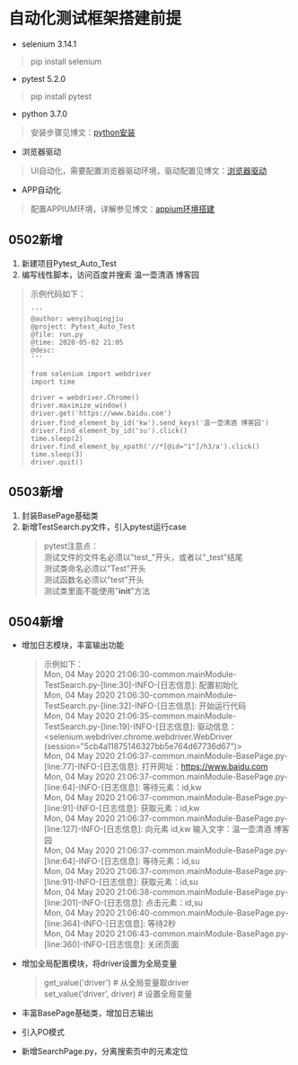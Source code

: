 # 自动化测试框架搭建前提
* selenium 3.14.1
 > pip install selenium

* pytest 5.2.0
 > pip install pytest

* python 3.7.0
 > 安装步骤见博文：[python安装]()

* 浏览器驱动
 > UI自动化，需要配置浏览器驱动环境，驱动配置见博文：[浏览器驱动](https://www.cnblogs.com/hong-fithing/p/7623838.html)

* APP自动化
 > 配置APPIUM环境，详解参见博文：[appium环境搭建](https://www.cnblogs.com/hong-fithing/p/11475812.html)

## 0502新增
1. 新建项目Pytest_Auto_Test
2. 编写线性脚本，访问百度并搜索 温一壶清酒 博客园  
 > 示例代码如下：
 > 
 > ```
 >'''  
 >@author: wenyihuqingjiu  
 >@project: Pytest_Auto_Test  
 >@file: run.py  
 >@time: 2020-05-02 21:05  
 >@desc:  
 >'''  
 >
 > from selenium import webdriver  
 >import time
 > 
 > driver = webdriver.Chrome()  
 > driver.maximize_window()  
 > driver.get('https://www.baidu.com')  
 > driver.find_element_by_id('kw').send_keys('温一壶清酒 博客园')  
 > driver.find_element_by_id('su').click()  
 > time.sleep(2)  
 > driver.find_element_by_xpath('//*[@id="1"]/h3/a').click()
 > time.sleep(3)  
 > driver.quit()  
 > ```  

## 0503新增
1. 封装BasePage基础类
2. 新增TestSearch.py文件，引入pytest运行case  
   > pytest注意点：  
   > 测试文件的文件名必须以"test_"开头，或者以"_test"结尾  
   > 测试类命名必须以"Test"开头  
   > 测试函数名必须以"test"开头  
   > 测试类里面不能使用"__init__"方法

## 0504新增
* 增加日志模块，丰富输出功能  
   > 示例如下：  
   > Mon, 04 May 2020 21:06:30-common.mainModule-TestSearch.py-[line:30]-INFO-[日志信息]: 配置初始化  
   > Mon, 04 May 2020 21:06:30-common.mainModule-TestSearch.py-[line:32]-INFO-[日志信息]: 开始运行代码  
   > Mon, 04 May 2020 21:06:35-common.mainModule-TestSearch.py-[line:19]-INFO-[日志信息]: 驱动信息：<selenium.webdriver.chrome.webdriver.WebDriver (session="5cb4a11875146327bb5e764d67736d67")>  
   > Mon, 04 May 2020 21:06:37-common.mainModule-BasePage.py-[line:77]-INFO-[日志信息]: 打开网址：https://www.baidu.com  
   > Mon, 04 May 2020 21:06:37-common.mainModule-BasePage.py-[line:64]-INFO-[日志信息]: 等待元素：id,kw  
   > Mon, 04 May 2020 21:06:37-common.mainModule-BasePage.py-[line:91]-INFO-[日志信息]: 获取元素：id,kw  
   > Mon, 04 May 2020 21:06:37-common.mainModule-BasePage.py-[line:127]-INFO-[日志信息]: 向元素 id,kw 输入文字：温一壶清酒 博客园  
   > Mon, 04 May 2020 21:06:37-common.mainModule-BasePage.py-[line:64]-INFO-[日志信息]: 等待元素：id,su  
   > Mon, 04 May 2020 21:06:37-common.mainModule-BasePage.py-[line:91]-INFO-[日志信息]: 获取元素：id,su  
   > Mon, 04 May 2020 21:06:38-common.mainModule-BasePage.py-[line:201]-INFO-[日志信息]: 点击元素：id,su  
   > Mon, 04 May 2020 21:06:40-common.mainModule-BasePage.py-[line:364]-INFO-[日志信息]: 等待2秒  
   > Mon, 04 May 2020 21:06:43-common.mainModule-BasePage.py-[line:360]-INFO-[日志信息]: 关闭页面   
     
* 增加全局配置模块，将driver设置为全局变量  
   > get_value('driver')  # 从全局变量取driver  
   > set_value('driver', driver) # 设置全局变量

* 丰富BasePage基础类，增加日志输出  
* 引入PO模式  
* 新增SearchPage.py，分离搜索页中的元素定位